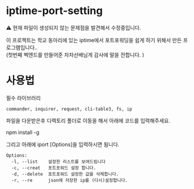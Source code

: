# iptime-port-setting

⚠ 현재 파일이 생성되지 않는 문제점을 발견해서 수정중입니다.

이 프로젝트는 학교 동아리에 있는 iptime에서 포트포워딩을 쉽게 하기 위해서 만든 프로그램입니다..<br>
(첫번째 벡엔드를 만들어준 차차선배님게 감사에 말을 전합니다. )
# 사용법
필수 라이브러리 
```
commander, inquirer, request, cli-table3, fs, ip
```

파일을 다운받은후 디렉토리 폴더로 이동을 해서 아래에 코드를 입력해주세요.<br>

npm install -g

그리고 아래에 iport [Options]을 입력하시면 됨니다.<br>

```
Options:
  -l, --list    설정한 리스트를 보여드림니다
  -c, --creat   포트포워드 설정 합니다.
  -d, --delete  포트포워드 설정한 값을 삭제합니다.
  -r, --re      json에 저장한 ip를 (다시)설정합니다.
```
